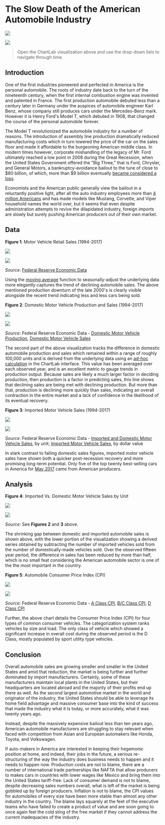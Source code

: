# The Slow Death of the American Automobile Industry

![](./images/title.png)

[![](./images/button.png)](https://apps.axibase.com/chartlab/8b23c4f8/#fullscreen)

> Open the ChartLab visualization above and use the drop-down lists to navigate through time.

## Introduction

One of the first industries pioneered and perfected in America is the personal automobile. The roots of
industry date back to the turn of the nineteenth century, when the first internal combustion engine was invented and patented
in France. The first production automobile debuted less than a century later in Germany under the auspices of automobile
engineer Karl Benz, whose company still produces cars under the Mercedes-Benz mark. However it is Henry Ford's Model T,
which debuted in 1908, that changed the course of the personal automobile forever.

The Model T revolutionized the automobile industry for a number of reasons. The introduction of assembly line production
dramatically reduced manufacturing costs which in turn lowered the price of the car on the sales floor and made it affordable to
the burgeoning American middle class. In modern times however, corporate mishandling of the legacy of Mr. Ford ultimately reached a low point in 2008
during the Great Recession, when the United States Government offered the "Big Three," that is Ford,
Chrysler, and General Motors, a bankruptcy-avoidance bailout to the tune of close to $80 billion, of which, more than $9 billion
 eventually [became considered a loss](https://www.treasury.gov/initiatives/financial-stability/TARP-Programs/automotive-programs/pages/default.aspx).

Economists and the American public generally view the bailout in a reluctantly positive light, after all the auto industry
employees more than [4 million Americans](https://www.bls.gov/iag/tgs/iagauto.htm) and has made models like Mustang, Corvette,
and Viper household names the world over, but it seems that even despite administration attempts to revive the dilapidated
industry, foreign imports are slowly but surely pushing American producers out of their own market.

## Data

**Figure 1**: Motor Vehicle Retail Sales (1994-2017)

![](./images/auto-01.png)

[![](./images/button.png)](https://apps.axibase.com/chartlab/4a85afe3/2/#fullscreen)

_Source_: [Federal Reserve Economic Data](https://fred.stlouisfed.org/series/LAUTONSA)

Using the [moving average](../../tutorials/weighted-avg/README.md) function to seasonally-adjust the underlying data more elegantly captures
the trend of declining automobile sales. The above mentioned production downturn of the late 2000's is clearly visible alongside the recent trend indicating less and less cars being sold.

**Figure 2**: Domestic Motor Vehicle Production and Sales (1994-2017)

![](./images/auto-02.png)

[![](./images/button.png)](https://apps.axibase.com/chartlab/524763cd/2/#fullscreen)

_Source_: Federal Reserve Economic Data - [Domestic Motor Vehicle Production](https://fred.stlouisfed.org/series/DAUPSA), [Domestic Motor Vehicle Sales](https://fred.stlouisfed.org/series/DAUTOSA)

The second part of the above visualization tracks the difference in domestic automobile production and sales which remained
within a range of roughly 100,000 units and is derived from the underlying data using an [ad-hoc calculation](../../tutorials//add-calculated-value/README.md)
in the ChartLab interface. This value has been averaged over each observed year, and is an excellent metric to gauge trends
in production output. Because sales are likely a much larger factor in deciding production, then production is a factor in
predicting sales, this line shows that declining sales are being met with declining production. But more than that, production
is declining more quickly than sales, indicating an overall contraction in the entire market and a lack of confidence
in the likelihood of its eventual recovery.

**Figure 3**: Imported Motor Vehicle Sales (1994-2017)

![](./images/auto-03.png)

[![](./images/button.png)](https://apps.axibase.com/chartlab/69221ca1/#fullscreen)

_Source_: Federal Reserve Economic Data - [Imported and Domestic Motor Vehicle Sales](https://fred.stlouisfed.org/series/LAUTONSA), by unit; [Imported Motor Vehicle Sales](https://fred.stlouisfed.org/series/B149RC1Q027SBEA), by dollar value

In stark contrast to falling domestic sales figures, imported motor vehicle sales have shown both a quicker post-recession
recovery and more promising long-term potential. Only five of the top twenty best-selling cars in America for [May 2017](https://www.goodcarbadcar.net/2017/06/top-20-best-selling-cars-in-america-may.html)
came from American producers.

## Analysis

**Figure 4**: Imported Vs. Domestic Motor Vehicle Sales by Unit

![](./images/auto-04.png)

[![](./images/button.png)](https://apps.axibase.com/chartlab/54105ebb/#fullscreen)

_Source_: See **Figures 2** and **3** above.

The shrinking gap between domestic and imported automobile sales is shown above, with the lower portion of the visualization
showing a derived series obtained by subtracting the number of imported vehicles sold from the number of domestically-made vehicles
sold. Over the observed fifteen year period, the difference in sales has been reduced by more than half, which is no small feat
considering the American automobile sector is one of the the most important in the country.

**Figure 5**: Automobile Consumer Price Index (CPI)

![](./images/auto-06.png)

[![](./images/button.png)](https://apps.axibase.com/chartlab/8fb94993/2/#fullscreen)

_Source_: Federal Reserve Economic Data - [A Class CPI](https://fred.stlouisfed.org/series/CUURA000SS4501A), [B/C Class CPI](https://fred.stlouisfed.org/series/CUURX000SS4501A),
[D Class CPI](https://fred.stlouisfed.org/series/CUURD000SS4501A)

Further, the above chart details the Consumer Price Index (CPI) for four types of common consumer vehicles. The categorization
system ranks vehicles by size and load. The only class of vehicle which showed a significant increase in overall cost during
the observed period is the D Class, mostly populated by sport utility type vehicles.

## Conclusion

Overall automobile sales are growing smaller and smaller in the United States and amid that reduction, the market is being
further and further dominated by import manufacturers. Certainly, some of these manufacturers maintain local plants in the
United States, but their headquarters are located abroad and the majority of their profits end up there as well. As the second largest
automotive market in the world and originator of the industry, the United States should be able to leverage its home field
advantage and massive consumer base into the kind of success that made the industry what it is today, or more accurately,
what it was twenty years ago.

Instead, despite the massively expensive bailout less than ten years ago, American automobile manufacturers are struggling
to stay relevant when faced with competition from Asian and European automakers like Honda, Toyota, and Volkswagen.

If auto-makers in America are interested in keeping their hegemonic position at home, and indeed, their jobs in the future,
a serious re-structuring of the way the industry does business needs to happen and it needs to happen now. Production costs are not to blame, there are
a number of international trade partnerships like NAFTA that allow producers to makes cars in countries with lower wages like
Mexico and bring them into the United States tariff-free. Lack of consumer demand is not to blame, despite decreasing sales numbers
overall, what is left of the market is being gobbled up by foreign producers. Inflation is not to blame, the CPI values for
automobiles of every size have been more stable than almost any other industry in the country. The blame lays squarely at the
feet of the executive teams who have failed to create a product of value and are soon going to once again feel the cold sting
of the free market if they cannot address the current inadequacies of the industry.
